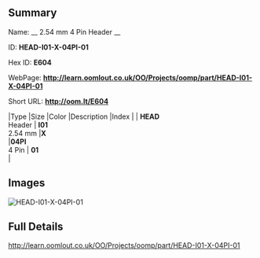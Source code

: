 

## Summary
 
Name: __ 2.54 mm 4 Pin Header __

ID: __HEAD-I01-X-04PI-01__

Hex ID: __E604__

WebPage: __http://learn.oomlout.co.uk/OO/Projects/oomp/part/HEAD-I01-X-04PI-01__

Short URL: __http://oom.lt/E604__


|Type   |Size   |Color   |Description   |Index   |
| __HEAD__ <br>Header  | __I01__<br>2.54 mm   |__X__<br>    |__04PI__<br>4 Pin    | __01__<br>  |


## Images
![HEAD-I01-X-04PI-01](http://oomlout.com/oomp-gen/parts/HEAD-I01-X-04PI-01/HEAD-I01-X-04PI-01_420.jpg)

## Full Details

 http://learn.oomlout.co.uk/OO/Projects/oomp/part/HEAD-I01-X-04PI-01

